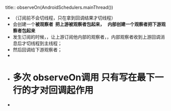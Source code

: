 title:: observeOn(AndroidSchedulers.mainThread())

- （订阅前不会切线程，只在拿到回调结果才切线程）
- 会创建一个**被观察者  把上游被观察者包起来，   **内部创建一个**观察者把下游观察者包起来**
- 发生订阅的时候，，让上游订阅他内部的观察者，，内部观察者收到上游回调消息后才切线程到主线程；
- 然后回调给下游观察者；
-
- # 多次  observeOn调用 只有写在最下一行的才对回调起作用
-
